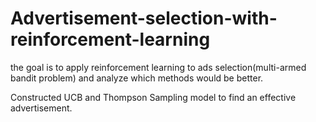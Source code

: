 # Advertisement-selection-with-reinforcement-learning

the goal is to apply reinforcement learning to ads selection(multi-armed bandit problem) and analyze which methods would be better.

Constructed UCB and Thompson Sampling model to find an effective advertisement.
